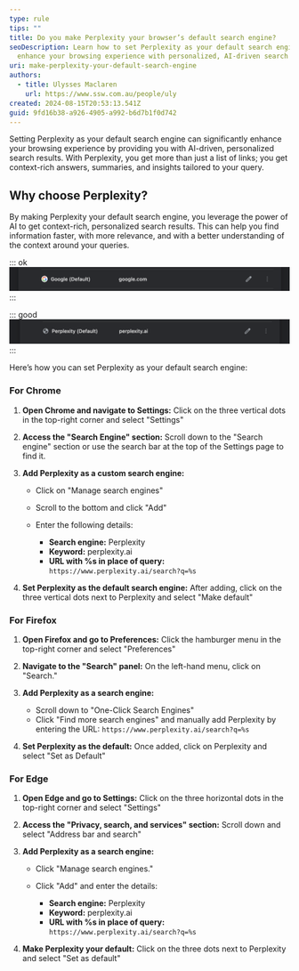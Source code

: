 ```yaml
---
type: rule
tips: ""
title: Do you make Perplexity your browser’s default search engine?
seoDescription: Learn how to set Perplexity as your default search engine and
  enhance your browsing experience with personalized, AI-driven search results.
uri: make-perplexity-your-default-search-engine
authors:
  - title: Ulysses Maclaren
    url: https://www.ssw.com.au/people/uly
created: 2024-08-15T20:53:13.541Z
guid: 9fd16b38-a926-4905-a992-b6d7b1f0d742
---
```

Setting Perplexity as your default search engine can significantly enhance your browsing experience by providing you with AI-driven, personalized search results. With Perplexity, you get more than just a list of links; you get context-rich answers, summaries, and insights tailored to your query. 

<!--endintro-->

## Why choose Perplexity?

By making Perplexity your default search engine, you leverage the power of AI to get context-rich, personalized search results. This can help you find information faster, with more relevance, and with a better understanding of the context around your queries.

::: ok
![Figure: OK example - If you generally are just trying to navigate to a particular page on the internet, Google is still an OK option](google-default.png)
:::

::: good
![Figure: Good example - Setting Perplexity as your default search engine for AI-driven, personalized search results](perplexity-default.png)
:::

Here’s how you can set Perplexity as your default search engine:

### For Chrome

1. **Open Chrome and navigate to Settings:** Click on the three vertical dots in the top-right corner and select "Settings"
2. **Access the "Search Engine" section:** Scroll down to the "Search engine" section or use the search bar at the top of the Settings page to find it.
3. **Add Perplexity as a custom search engine:**

   * Click on "Manage search engines"
   * Scroll to the bottom and click "Add"
   * Enter the following details:

     * **Search engine:** Perplexity
     * **Keyword:** perplexity.ai
     * **URL with %s in place of query:** `https://www.perplexity.ai/search?q=%s`
4. **Set Perplexity as the default search engine:** After adding, click on the three vertical dots next to Perplexity and select "Make default"

### For Firefox

1. **Open Firefox and go to Preferences:** Click the hamburger menu in the top-right corner and select "Preferences"
2. **Navigate to the "Search" panel:** On the left-hand menu, click on "Search."
3. **Add Perplexity as a search engine:**

   * Scroll down to "One-Click Search Engines"
   * Click "Find more search engines" and manually add Perplexity by entering the URL: `https://www.perplexity.ai/search?q=%s`
4. **Set Perplexity as the default:** Once added, click on Perplexity and select "Set as Default"

### For Edge

1. **Open Edge and go to Settings:** Click on the three horizontal dots in the top-right corner and select "Settings"
2. **Access the "Privacy, search, and services" section:** Scroll down and select "Address bar and search"
3. **Add Perplexity as a search engine:**

   * Click "Manage search engines."
   * Click "Add" and enter the details:

     * **Search engine:** Perplexity
     * **Keyword:** perplexity.ai
     * **URL with %s in place of query:** `https://www.perplexity.ai/search?q=%s`
4. **Make Perplexity your default:** Click on the three dots next to Perplexity and select "Set as default"
